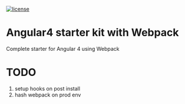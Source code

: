 [![license](https://img.shields.io/github/license/neo9/n9-node-micro.svg)](https://github.com/neo9/n9-node-micro/blob/master/LICENSE)
# Angular4 starter kit with Webpack
Complete starter for Angular 4 using Webpack
# TODO 
1. setup hooks on post install
2. hash webpack on prod env
